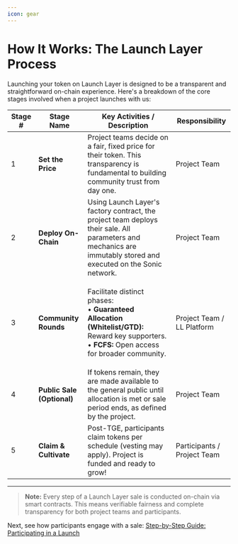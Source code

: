 ```yaml
---
icon: gear
---
```


# How It Works: The Launch Layer Process

Launching your token on Launch Layer is designed to be a transparent and straightforward on-chain experience. Here's a breakdown of the core stages involved when a project launches with us:

| Stage # | Stage Name                 | Key Activities / Description                                                                                                                                                          | Responsibility              |
| ------- | -------------------------- | ------------------------------------------------------------------------------------------------------------------------------------------------------------------------------------- | --------------------------- |
| 1       | **Set the Price**          | Project teams decide on a fair, fixed price for their token. This transparency is fundamental to building community trust from day one.                                               | Project Team                |
| 2       | **Deploy On-Chain**        | Using Launch Layer's factory contract, the project team deploys their sale. All parameters and mechanics are immutably stored and executed on the Sonic network.                      | Project Team                |
| 3       | **Community Rounds**       | <p>Facilitate distinct phases:<br>• <strong>Guaranteed Allocation (Whitelist/GTD):</strong> Reward key supporters.<br>• <strong>FCFS:</strong> Open access for broader community.</p> | Project Team / LL Platform  |
| 4       | **Public Sale (Optional)** | If tokens remain, they are made available to the general public until allocation is met or sale period ends, as defined by the project.                                               | Project Team                |
| 5       | **Claim & Cultivate**      | Post-TGE, participants claim tokens per schedule (vesting may apply). Project is funded and ready to grow!                                                                            | Participants / Project Team |

***

> **Note:** Every step of a Launch Layer sale is conducted on-chain via smart contracts. This means verifiable fairness and complete transparency for both project teams and participants.

Next, see how participants engage with a sale: [Step-by-Step Guide: Participating in a Launch](step-by-step-guide.md)
